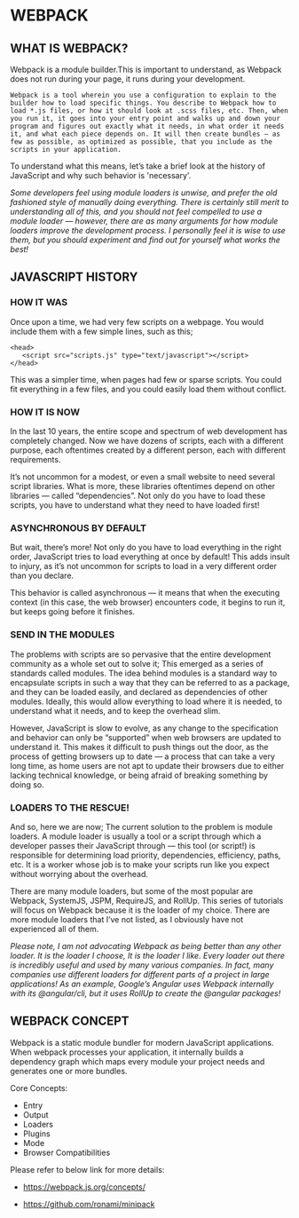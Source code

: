 # WEBPACK

## WHAT IS WEBPACK?

Webpack is a module builder.This is important to understand, as Webpack does not run during your page, it runs during your development.

```
Webpack is a tool wherein you use a configuration to explain to the builder how to load specific things. You describe to Webpack how to load *.js files, or how it should look at .scss files, etc. Then, when you run it, it goes into your entry point and walks up and down your program and figures out exactly what it needs, in what order it needs it, and what each piece depends on. It will then create bundles — as few as possible, as optimized as possible, that you include as the scripts in your application.
```

To understand what this means, let’s take a brief look at the history of JavaScript and why such behavior is 'necessary'.

*Some developers feel using module loaders is unwise, and prefer the old fashioned style of manually doing everything. There is certainly still merit to understanding all of this, and you should not feel compelled to use a module loader — however, there are as many arguments for how module loaders improve the development process. I personally feel it is wise to use them, but you should experiment and find out for yourself what works the best!*

## JAVASCRIPT HISTORY

### HOW IT WAS

Once upon a time, we had very few scripts on a webpage. You would include them with a few simple lines, such as this;

```
<head>
   <script src="scripts.js" type="text/javascript"></script>
</head>
```

This was a simpler time, when pages had few or sparse scripts. You could fit everything in a few files, and you could easily load them without conflict.

### HOW IT IS NOW

In the last 10 years, the entire scope and spectrum of web development has completely changed. Now we have dozens of scripts, each with a different purpose, each oftentimes created by a different person, each with different requirements.

It’s not uncommon for a modest, or even a small website to need several script libraries. What is more, these libraries oftentimes depend on other libraries — called “dependencies”. Not only do you have to load these scripts, you have to understand what they need to have loaded first!

### ASYNCHRONOUS BY DEFAULT

But wait, there’s more! Not only do you have to load everything in the right order, JavaScript tries to load everything at once by default! This adds insult to injury, as it’s not uncommon for scripts to load in a very different order than you declare.

This behavior is called asynchronous — it means that when the executing context (in this case, the web browser) encounters code, it begins to run it, but keeps going before it finishes.

### SEND IN THE MODULES

The problems with scripts are so pervasive that the entire development community as a whole set out to solve it; This emerged as a series of standards called modules. The idea behind modules is a standard way to encapsulate scripts in such a way that they can be referred to as a package, and they can be loaded easily, and declared as dependencies of other modules. Ideally, this would allow everything to load where it is needed, to understand what it needs, and to keep the overhead slim.

However, JavaScript is slow to evolve, as any change to the specification and behavior can only be “supported” when web browsers are updated to understand it. This makes it difficult to push things out the door, as the process of getting browsers up to date — a process that can take a very long time, as home users are not apt to update their browsers due to either lacking technical knowledge, or being afraid of breaking something by doing so.

### LOADERS TO THE RESCUE!

And so, here we are now; The current solution to the problem is module loaders. A module loader is usually a tool or a script through which a developer passes their JavaScript through — this tool (or script!) is responsible for determining load priority, dependencies, efficiency, paths, etc. It is a worker whose job is to make your scripts run like you expect without worrying about the overhead.

There are many module loaders, but some of the most popular are Webpack, SystemJS, JSPM, RequireJS, and RollUp. This series of tutorials will focus on Webpack because it is the loader of my choice. There are more module loaders that I’ve not listed, as I obviously have not experienced all of them.

*Please note, I am not advocating Webpack as being better than any other loader. It is the loader I choose, It is the loader I like. Every loader out there is incredibly useful and used by many various companies. In fact, many companies use different loaders for different parts of a project in large applications! As an example, Google’s Angular uses Webpack internally with its @angular/cli, but it uses RollUp to create the @angular packages!*

## WEBPACK CONCEPT

Webpack is a static module bundler for modern JavaScript applications. When webpack processes your application, it internally builds a dependency graph which maps every module your project needs and generates one or more bundles.

Core Concepts:

- Entry
- Output
- Loaders
- Plugins
- Mode
- Browser Compatibilities

Please refer to below link for more details:

- https://webpack.js.org/concepts/

- https://github.com/ronami/minipack
